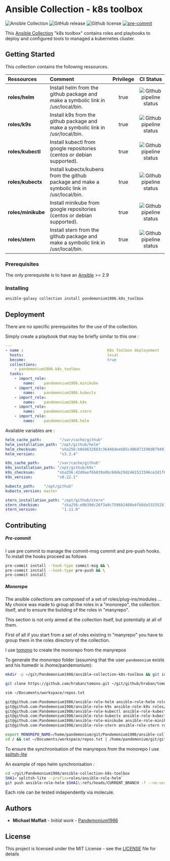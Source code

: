# Ansible Collection - k8s toolbox

![Ansible Collection](https://img.shields.io/badge/collection-pandemonium1986.k8s__toolbox-blue?logo=ansible)
![GitHub release](https://img.shields.io/github/release/Pandemonium1986/ansible-collection-k8s-toolbox.svg?logo=github)
![Github license](https://img.shields.io/github/license/Pandemonium1986/ansible-collection-k8s-toolbox.svg?logo=github)
[![pre-commit](https://img.shields.io/badge/pre--commit-enabled-brightgreen?logo=pre-commit&logoColor=white)](https://github.com/pre-commit/pre-commit)

This [Ansible Collection](https://docs.ansible.com/ansible/latest/user_guide/collections_using.html) "k8s toolbox" contains roles and playbooks to deploy and configured tools to managed a kubernetes cluster.

## Getting Started

This collection contains the following ressources.

| Ressources         | Comment                                                                                    | Privilege |                                                                    CI Status                                                                    |
| :----------------- | :----------------------------------------------------------------------------------------- | :-------: | :---------------------------------------------------------------------------------------------------------------------------------------------: |
| **roles/helm**     | Install helm from the github package and make a symbolic link in /usr/local/bin.           |    true   |   ![Github pipeline status](https://github.com/Pandemonium1986/ansible-role-helm/workflows/Molecule:%20Github%20actions%20pipeline/badge.svg)   |
| **roles/k9s**      | Install k9s from the github package and make a symbolic link in /usr/local/bin.            |    true   |    ![Github pipeline status](https://github.com/Pandemonium1986/ansible-role-k9s/workflows/Molecule:%20Github%20actions%20pipeline/badge.svg)   |
| **roles/kubectl**  | Install kubectl from google repositories (centos or debian supported).                     |    true   |  ![Github pipeline status](https://github.com/Pandemonium1986/ansible-role-kubectl/workflows/Molecule:%20Github%20actions%20pipeline/badge.svg) |
| **roles/kubectx**  | Install kubectx/kubens from the github package and make a symbolic link in /usr/local/bin. |    true   |  ![Github pipeline status](https://github.com/Pandemonium1986/ansible-role-kubectx/workflows/Molecule:%20Github%20actions%20pipeline/badge.svg) |
| **roles/minikube** | Install minikube from google repositories (centos or debian supported).                    |    true   | ![Github pipeline status](https://github.com/Pandemonium1986/ansible-role-minikube/workflows/Molecule:%20Github%20actions%20pipeline/badge.svg) |
| **roles/stern**    | Install stern from the github package and make a symbolic link in /usr/local/bin.          |    true   |   ![Github pipeline status](https://github.com/Pandemonium1986/ansible-role-stern/workflows/Molecule:%20Github%20actions%20pipeline/badge.svg)  |

### Prerequisites

The only prerequisite is to have an [Ansible](https://docs.ansible.com/ansible/latest/installation_guide/index.html) >= 2.9

### Installing

```sh
ansible-galaxy collection install pandemonium1986.k8s_toolbox
```

## Deployment

There are no specific prerequisites for the use of the collection.

Simply create a playbook that may be briefly similar to this one :

```yaml
---
- name :                                     K8s Toolbox deployement
  hosts:                                     local
  become:                                    true
  collections:
    - pandemonium1986.k8s_toolbox
  tasks:
    - import_role:
        name:    pandemonium1986.minikube
    - import_role:
        name:    pandemonium1986.kubectx
    - import_role:
        name:    pandemonium1986.k9s
    - import_role:
        name:    pandemonium1986.stern
    - import_role:
        name:    pandemonium1986.helm
```

Available variables are :

```yaml
helm_cache_path:        "/var/cache/github"
helm_installation_path: "/opt/github/helm"
helm_checksum:          "sha256:b664632683c36446deeb85c406871590d879491e3de18978b426769e43a1e82c"
helm_version:           "v3.3.4"

k9s_cache_path:        "/var/cache/github"
k9s_installation_path: "/opt/github/k9s"
k9s_checksum:          "sha256:42d8aef6b839a9bc60de29d2461521596ce2d1f66347dbf5196983229cfeafd2"
k9s_version:           "v0.22.1"

kubectx_path:    "/opt/github"
kubectx_version: master

stern_installation_path: "/opt/github/stern"
stern_checksum:          "sha256:e0b39dc26f3a0c7596b2408e4fb8da533352b76aaffdc18c7ad28c833c9eb7db"
stern_version:           "1.11.0"
```

## Contributing

##### Pre-commit

I use pre commit to manage the commit-msg commit and pre-push hooks.
To install the hooks proceed as follows

```sh
pre-commit install --hook-type commit-msg && \
pre-commit install --hook-type pre-push && \
pre-commit install
```

##### Monorepo

The ansible collections are composed of a set of roles/plug-ins/modules ...
My choice was made to group all the roles in a "monorepo", the collection itself, and to ensure the building of the roles in "manyrepo".

This section is not only aimed at the collection itself, but potentially at all of them.

First of all if you start from a set of roles existing in "manyrepo" you have to group them in the roles directory of the collection.

I use [tomono](https://github.com/hraban/tomono) to create the monorepo from the manyrepos

To generate the monorepo folder (assuming that the user `pandemonium` exists and his homedir is /home/pandemonium):

```sh
mkdir -p ~/git/Pandemonium1986/ansible-collection-k8s-toolbox && git init

git clone https://github.com/hraban/tomono.git ~/git/github/hraban/tomono

vim ~/Documents/workspace/repos.txt

git@github.com:Pandemonium1986/ansible-role-helm ansible-role-helm roles/helm
git@github.com:Pandemonium1986/ansible-role-k9s ansible-role-k9s roles/k9s
git@github.com:Pandemonium1986/ansible-role-kubectl ansible-role-kubectl roles/kubectl
git@github.com:Pandemonium1986/ansible-role-kubectx ansible-role-kubectx roles/kubectx
git@github.com:Pandemonium1986/ansible-role-minikube ansible-role-minikube roles/minikube
git@github.com:Pandemonium1986/ansible-role-stern ansible-role-stern roles/stern

export MONOREPO_NAME=/home/pandemonium/git/Pandemonium1986/ansible-collection-k8s-toolbox
cd / && cat ~/Documents/workspace/repos.txt | /home/pandemonium/git/github/hraban/tomono/tomono.sh --continue
```

To ensure the synchronisation of the manyrepos from the monorepo I use
[splitsh-lite](https://github.com/splitsh/lite)

An example of repo helm synchronisation :

```sh
cd ~/git/Pandemonium1986/ansible-collection-k8s-toolbox
SHA1=`splitsh-lite --prefix=roles/ansible-role-helm`
git push ansible-role-helm $SHA1\:refs/heads/CURRENT_BRANCH -f --no-verify
```

Each role can be tested independently via molecule.

## Authors

-   **Michael Maffait** - _Initial work_ - [Pandemonium1986](https://github.com/Pandemonium1986)

## License

This project is licensed under the MIT License - see the [LICENSE](./LICENSE) file for details
